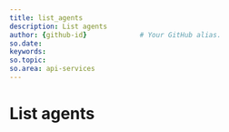 ```yaml
---
title: list_agents       
description: List agents
author: {github-id}             # Your GitHub alias.
so.date:
keywords:
so.topic:
so.area: api-services
---
```


# List agents
